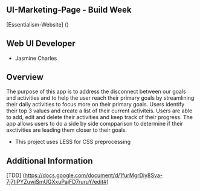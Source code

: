 ## UI-Marketing-Page - Build Week

[Essentialism-Website] ()

## Web UI Developer
- Jasmine Charles

## Overview

The purpose of this app is to address the disconnect between our goals and activities and to help the user reach their primary goals by streamlining their daily activities to focus more on their primary goals. Users identify their top 3 values and create a list of their current activiteis. Users are able to add, edit and delete their activities and keep track of their progress. The app allows users to do a side by side compparison to determine if their axctivities are leading them closer to their goals.

- This project uses LESS for CSS preprocessing

## Additional Information

[TDD] (https://docs.google.com/document/d/1furMgrDiy8Sva-7j7tIPYZuwjSmUGXxuPajFD7ruruY/edit#)